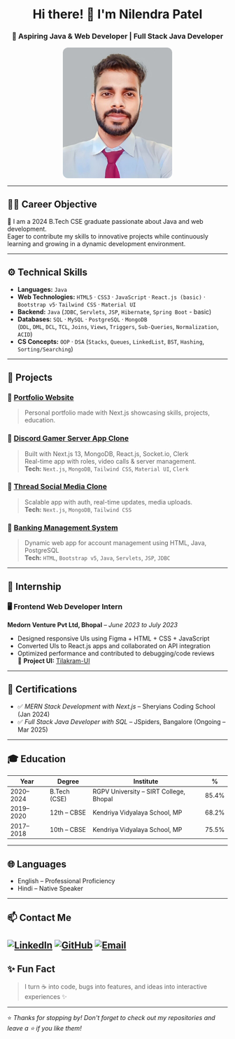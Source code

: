 <h1 align="center">Hi there! 👋 I'm Nilendra Patel</h1>
<h3 align="center">🚀 Aspiring Java & Web Developer | Full Stack Java Developer</h3>

<p align="center">
  <img src="./Nilendra Patel Photo.jpg" width="250" alt="Nilendra Patel" style="border-radius: 12px;" />
</p>

---

## 🧑‍💻 Career Objective

🎯 I am a 2024 B.Tech CSE graduate passionate about Java and web development.  
Eager to contribute my skills to innovative projects while continuously learning and growing in a dynamic development environment.

---

## ⚙️ Technical Skills

- **Languages:** `Java`
- **Web Technologies:** `HTML5` · `CSS3` · `JavaScript` · `React.js (basic)` · `Bootstrap v5`· `Tailwind CSS` · `Material UI`
- **Backend:** `Java` (`JDBC`, `Servlets`, `JSP`, `Hibernate`, `Spring Boot` - basic)
- **Databases:** `SQL` · `MySQL` · `PostgreSQL` · `MongoDB`  
  (`DDL`, `DML`, `DCL`, `TCL`, `Joins`, `Views`, `Triggers`, `Sub-Queries`, `Normalization`, `ACID`)
- **CS Concepts:** `OOP` · `DSA` (`Stacks`, `Queues`, `LinkedList`, `BST`, `Hashing`, `Sorting/Searching`)

---

## 🚀 Projects

### 📌 [Portfolio Website](https://nilendrapatel.vercel.app)
> Personal portfolio made with Next.js showcasing skills, projects, education.

### 📌 [Discord Gamer Server App Clone](https://discord-psi-two.vercel.app/)
> Built with Next.js 13, MongoDB, React.js, Socket.io, Clerk  
> Real-time app with roles, video calls & server management.  
> **Tech:** `Next.js`, `MongoDB`, `Tailwind CSS`, `Material UI`, `Clerk`

### 📌 [Thread Social Media Clone](https://thread-next-app.vercel.app/)
> Scalable app with auth, real-time updates, media uploads.  
> **Tech:** `Next.js`, `MongoDB`, `Tailwind CSS`

### 📌 [Banking Management System](#)
> Dynamic web app for account management using HTML, Java, PostgreSQL  
> **Tech:** `HTML`, `Bootstrap v5`, `Java`, `Servlets`, `JSP`, `JDBC`


---

## 💼 Internship

### 🖥️ Frontend Web Developer Intern  
**Medorn Venture Pvt Ltd, Bhopal** – *June 2023 to July 2023*

- Designed responsive UIs using Figma + HTML + CSS + JavaScript
- Converted UIs to React.js apps and collaborated on API integration
- Optimized performance and contributed to debugging/code reviews  
🔗 **Project UI:** [Tilakram-UI](https://nilendrapatel1317.github.io/Tilakram-UI/)

---

## 📜 Certifications

- ✅ *MERN Stack Development with Next.js* – Sheryians Coding School (Jan 2024)
- ✅ *Full Stack Java Developer with SQL* – JSpiders, Bangalore (Ongoing – Mar 2025)

---

## 🎓 Education

| Year       | Degree                     | Institute                                   | %     |
|------------|----------------------------|---------------------------------------------|--------|
| 2020–2024  | B.Tech (CSE)               | RGPV University – SIRT College, Bhopal      | 85.4%  |
| 2019–2020  | 12th – CBSE                | Kendriya Vidyalaya School, MP               | 68.2%  |
| 2017–2018  | 10th – CBSE                | Kendriya Vidyalaya School, MP               | 75.5%  |

---

## 🌐 Languages

- English – Professional Proficiency  
- Hindi – Native Speaker

---

## 📫 Contact Me

[![LinkedIn](https://img.shields.io/badge/-LinkedIn-blue?style=flat-square&logo=linkedin)](https://www.linkedin.com/in/nilendrapatel1317/)
[![GitHub](https://img.shields.io/badge/-GitHub-black?style=flat-square&logo=github)](https://github.com/nilendrapatel1317)
[![Email](https://img.shields.io/badge/-Email-red?style=flat-square&logo=gmail&logoColor=white)](mailto:patelnilendra809@gmail.com)
---

## ✨ Fun Fact

> I turn ☕ into code, bugs into features, and ideas into interactive experiences ✨

---

⭐ _Thanks for stopping by! Don't forget to check out my repositories and leave a ⭐ if you like them!_
